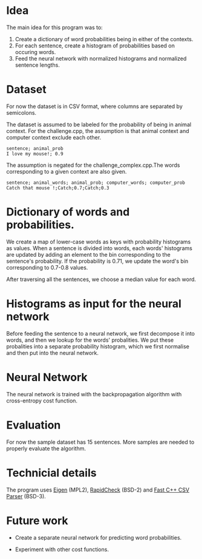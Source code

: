 # Idea

The main idea for this program was to:

1. Create a dictionary of word probabilities being in either of the contexts.
2. For each sentence, create a histogram of probabilities based on occuring words.
3. Feed the neural network with normalized histograms and normalized sentence lengths.

# Dataset 

For now the dataset is in CSV format, where columns are separated by semicolons.

The dataset is assumed to be labeled for the probability of being in animal context. 
For the challenge.cpp, the assumption is that animal context and computer context exclude each other.
```csv
sentence; animal_prob
I love my mouse!; 0.9
```

The assumption is negated for the challenge_complex.cpp.The words corresponding to a given context are also given.
```csv
sentence; animal_words; animal_prob; computer_words; computer_prob
Catch that mouse !;Catch;0.7;Catch;0.3
```



# Dictionary of words and probabilities.

We create a map of lower-case words as keys with probability histograms as values. When a sentence is divided into words, each words' histograms are updated by adding an element to the bin corresponding to the sentence's probability. If the probability is 0.71, we update the word's bin corresponding to 0.7-0.8 values.

After traversing all the sentences, we choose a median value for each word.


# Histograms as input for the neural network

Before feeding the sentence to a neural network, we first decompose it into words, and then we lookup for the words' probalities. We put these probalities into a separate probability histogram, which we first normalise and then put into the neural network. 

# Neural Network

The neural network is trained with the backpropagation algorithm with cross-entropy cost function.


# Evaluation

For now the sample dataset has 15 sentences. More samples are needed to properly evaluate the algorithm.

# Technicial details

The program uses [Eigen](http://eigen.tuxfamily.org/index.php?title=Main_Page) (MPL2), [RapidCheck](https://github.com/emil-e/rapidcheck) (BSD-2) and [Fast C++ CSV Parser](https://github.com/ben-strasser/fast-cpp-csv-parser) (BSD-3).

# Future work

* Create a separate neural network for predicting word probabilities.

* Experiment with other cost functions.

